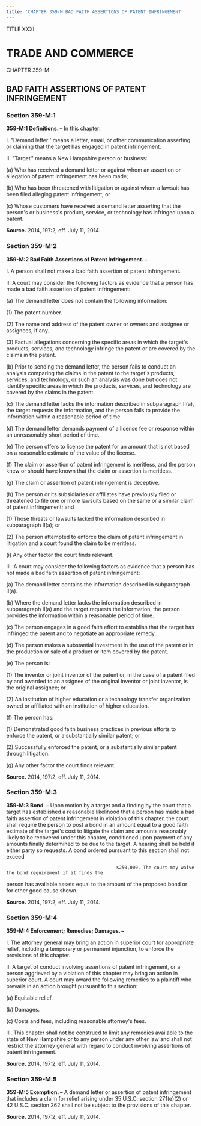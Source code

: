 ```yaml
---
title: 'CHAPTER 359-M BAD FAITH ASSERTIONS OF PATENT INFRINGEMENT'
---
```


TITLE XXXI
                                             
TRADE AND COMMERCE
==================

CHAPTER 359-M
                                             
BAD FAITH ASSERTIONS OF PATENT INFRINGEMENT
-------------------------------------------

### Section 359-M:1

 **359-M:1 Definitions. –** In this chapter:
                                             
 I. "Demand letter'' means a letter, email, or other communication
asserting or claiming that the target has engaged in patent
infringement.
                                             
 II. "Target'' means a New Hampshire person or business:
                                             
 (a) Who has received a demand letter or against whom an assertion
or allegation of patent infringement has been made;
                                             
 (b) Who has been threatened with litigation or against whom a
lawsuit has been filed alleging patent infringement; or
                                             
 (c) Whose customers have received a demand letter asserting that
the person's or business's product, service, or technology has infringed
upon a patent.

**Source.** 2014, 197:2, eff. July 11, 2014.

### Section 359-M:2

 **359-M:2 Bad Faith Assertions of Patent Infringement. –**
                                             
 I. A person shall not make a bad faith assertion of patent
infringement.
                                             
 II. A court may consider the following factors as evidence that a
person has made a bad faith assertion of patent infringement:
                                             
 (a) The demand letter does not contain the following
information:
                                             
 (1) The patent number.
                                             
 (2) The name and address of the patent owner or owners and
assignee or assignees, if any.
                                             
 (3) Factual allegations concerning the specific areas in which
the target's products, services, and technology infringe the patent or
are covered by the claims in the patent.
                                             
 (b) Prior to sending the demand letter, the person fails to
conduct an analysis comparing the claims in the patent to the target's
products, services, and technology, or such an analysis was done but
does not identify specific areas in which the products, services, and
technology are covered by the claims in the patent.
                                             
 (c) The demand letter lacks the information described in
subparagraph II(a), the target requests the information, and the person
fails to provide the information within a reasonable period of time.
                                             
 (d) The demand letter demands payment of a license fee or
response within an unreasonably short period of time.
                                             
 (e) The person offers to license the patent for an amount that is
not based on a reasonable estimate of the value of the license.
                                             
 (f) The claim or assertion of patent infringement is meritless,
and the person knew or should have known that the claim or assertion is
meritless.
                                             
 (g) The claim or assertion of patent infringement is deceptive.
                                             
 (h) The person or its subsidiaries or affiliates have previously
filed or threatened to file one or more lawsuits based on the same or a
similar claim of patent infringement; and
                                             
 (1) Those threats or lawsuits lacked the information described
in subparagraph II(a); or
                                             
 (2) The person attempted to enforce the claim of patent
infringement in litigation and a court found the claim to be meritless.
                                             
 (i) Any other factor the court finds relevant.
                                             
 III. A court may consider the following factors as evidence that a
person has not made a bad faith assertion of patent infringement:
                                             
 (a) The demand letter contains the information described in
subparagraph II(a).
                                             
 (b) Where the demand letter lacks the information described in
subparagraph II(a) and the target requests the information, the person
provides the information within a reasonable period of time.
                                             
 (c) The person engages in a good faith effort to establish that
the target has infringed the patent and to negotiate an appropriate
remedy.
                                             
 (d) The person makes a substantial investment in the use of the
patent or in the production or sale of a product or item covered by the
patent.
                                             
 (e) The person is:
                                             
 (1) The inventor or joint inventor of the patent or, in the
case of a patent filed by and awarded to an assignee of the original
inventor or joint inventor, is the original assignee; or
                                             
 (2) An institution of higher education or a technology
transfer organization owned or affiliated with an institution of higher
education.
                                             
 (f) The person has:
                                             
 (1) Demonstrated good faith business practices in previous
efforts to enforce the patent, or a substantially similar patent; or
                                             
 (2) Successfully enforced the patent, or a substantially
similar patent through litigation.
                                             
 (g) Any other factor the court finds relevant.

**Source.** 2014, 197:2, eff. July 11, 2014.

### Section 359-M:3

 **359-M:3 Bond. –** Upon motion by a target and a finding by the
court that a target has established a reasonable likelihood that a
person has made a bad faith assertion of patent infringement in
violation of this chapter, the court shall require the person to post a
bond in an amount equal to a good faith estimate of the target's cost to
litigate the claim and amounts reasonably likely to be recovered under
this chapter, conditioned upon payment of any amounts finally determined
to be due to the target. A hearing shall be held if either party so
requests. A bond ordered pursuant to this section shall not exceed

                                             $250,000. The court may waive the bond requirement if it finds the
person has available assets equal to the amount of the proposed bond or
for other good cause shown.

**Source.** 2014, 197:2, eff. July 11, 2014.

### Section 359-M:4

 **359-M:4 Enforcement; Remedies; Damages. –**
                                             
 I. The attorney general may bring an action in superior court for
appropriate relief, including a temporary or permanent injunction, to
enforce the provisions of this chapter.
                                             
 II. A target of conduct involving assertions of patent infringement,
or a person aggrieved by a violation of this chapter may bring an action
in superior court. A court may award the following remedies to a
plaintiff who prevails in an action brought pursuant to this section:
                                             
 (a) Equitable relief.
                                             
 (b) Damages.
                                             
 (c) Costs and fees, including reasonable attorney's fees.
                                             
 III. This chapter shall not be construed to limit any remedies
available to the state of New Hampshire or to any person under any other
law and shall not restrict the attorney general with regard to conduct
involving assertions of patent infringement.

**Source.** 2014, 197:2, eff. July 11, 2014.

### Section 359-M:5

 **359-M:5 Exemption. –** A demand letter or assertion of patent
infringement that includes a claim for relief arising under 35 U.S.C.
section 271(e)(2) or 42 U.S.C. section 262 shall not be subject to the
provisions of this chapter.

**Source.** 2014, 197:2, eff. July 11, 2014.
